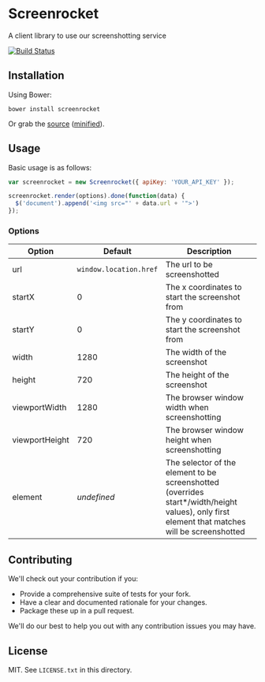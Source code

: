 # Screenrocket

A client library to use our screenshotting service

[![Build Status](https://travis-ci.org/visup/screenrocket.svg)](https://travis-ci.org/visup/screenrocket)

## Installation

Using Bower:

    bower install screenrocket

Or grab the [source](https://github.com/visup/screenrocket/dist/screenrocket.js) ([minified](https://github.com/visup/screenrocket/dist/screenrocket.min.js)).

## Usage

Basic usage is as follows:

```javascript
var screenrocket = new Screenrocket({ apiKey: 'YOUR_API_KEY' });

screenrocket.render(options).done(function(data) {
  $('document').append('<img src="' + data.url + '">')
});
```

### Options

| Option         | Default                | Description                                                                                                                                   |
|----------------|------------------------|-----------------------------------------------------------------------------------------------------------------------------------------------|
| url            | `window.location.href` | The url to be screenshotted                                                                                                                   |
| startX         | 0                      | The x coordinates to start the screenshot from                                                                                                |
| startY         | 0                      | The y coordinates to start the screenshot from                                                                                                |
| width          | 1280                   | The width of the screenshot                                                                                                                   |
| height         | 720                    | The height of the screenshot                                                                                                                  |
| viewportWidth  | 1280                   | The browser window width when screenshotting                                                                                                  |
| viewportHeight | 720                    | The browser window height when screenshotting                                                                                                 |
| element        | _undefined_            | The selector of the element to be screenshotted (overrides start*/width/height values), only first element that matches will be screenshotted |

## Contributing

We'll check out your contribution if you:

* Provide a comprehensive suite of tests for your fork.
* Have a clear and documented rationale for your changes.
* Package these up in a pull request.

We'll do our best to help you out with any contribution issues you may have.

## License

MIT. See `LICENSE.txt` in this directory.
